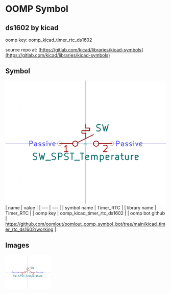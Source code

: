 # OOMP Symbol  
## ds1602  by kicad  
  
oomp key: oomp_kicad_timer_rtc_ds1602  
  
source repo at: [https://gitlab.com/kicad/libraries/kicad-symbols](https://gitlab.com/kicad/libraries/kicad-symbols)  
## Symbol  
  
[![working.png](working_600.png)](working.png)  
| name | value | 
| --- | --- | 
| symbol name | Timer_RTC | 
| library name | Timer_RTC | 
| oomp key | oomp_kicad_timer_rtc_ds1602 | 
| oomp bot github | https://github.com/oomlout/oomlout_oomp_symbol_bot/tree/main/kicad_timer_rtc_ds1602/working | 
## Images  
  
[![working.png](working_140.png)](working.png)  
